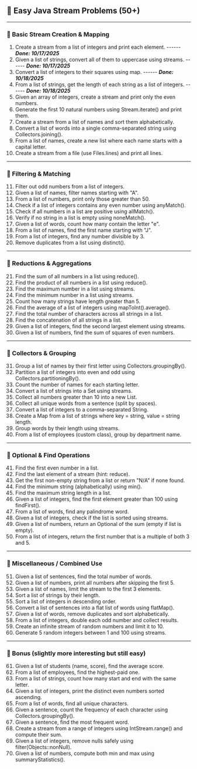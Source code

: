 ## 🧩 Easy Java Stream Problems (50+)

---
### 🔹 Basic Stream Creation & Mapping
1. Create a stream from a list of integers and print each element. ------ _**Done: 10/17/2025**_
2. Given a list of strings, convert all of them to uppercase using streams. ------ _**Done: 10/17/2025**_
3. Convert a list of integers to their squares using map. ------ _**Done: 10/18/2025**_
4. From a list of strings, get the length of each string as a list of integers. ------ _**Done: 10/18/2025**_
5. Given an array of integers, create a stream and print only the even numbers.
6. Generate the first 10 natural numbers using Stream.iterate() and print them.
7. Create a stream from a list of names and sort them alphabetically.
8. Convert a list of words into a single comma-separated string using Collectors.joining().
9. From a list of names, create a new list where each name starts with a capital letter.
10. Create a stream from a file (use Files.lines) and print all lines.

---
### 🔹 Filtering & Matching
11. Filter out odd numbers from a list of integers.
12. Given a list of names, filter names starting with "A".
13. From a list of numbers, print only those greater than 50.
14. Check if a list of integers contains any even number using anyMatch().
15. Check if all numbers in a list are positive using allMatch().
16. Verify if no string in a list is empty using noneMatch().
17. Given a list of words, count how many contain the letter "e".
18. From a list of names, find the first name starting with "J".
19. From a list of integers, find any number divisible by 3.
20. Remove duplicates from a list using distinct().

---
### 🔹 Reductions & Aggregations
21. Find the sum of all numbers in a list using reduce().
22. Find the product of all numbers in a list using reduce().
23. Find the maximum number in a list using streams.
24. Find the minimum number in a list using streams.
25. Count how many strings have length greater than 5.
26. Find the average of a list of integers using mapToInt().average().
27. Find the total number of characters across all strings in a list.
28. Find the concatenation of all strings in a list.
29. Given a list of integers, find the second largest element using streams.
30. Given a list of numbers, find the sum of squares of even numbers.

---
### 🔹 Collectors & Grouping
31. Group a list of names by their first letter using Collectors.groupingBy().
32. Partition a list of integers into even and odd using Collectors.partitioningBy().
33. Count the number of names for each starting letter.
34. Convert a list of strings into a Set using streams.
35. Collect all numbers greater than 10 into a new List.
36. Collect all unique words from a sentence (split by spaces).
37. Convert a list of integers to a comma-separated String.
38. Create a Map from a list of strings where key = string, value = string length.
39. Group words by their length using streams.
40. From a list of employees (custom class), group by department name.

---
### 🔹 Optional & Find Operations
41. Find the first even number in a list.
42. Find the last element of a stream (hint: reduce).
43. Get the first non-empty string from a list or return "N/A" if none found.
44. Find the minimum string (alphabetically) using min().
45. Find the maximum string length in a list.
46. Given a list of integers, find the first element greater than 100 using findFirst().
47. From a list of words, find any palindrome word.
48. Given a list of integers, check if the list is sorted using streams.
49. Given a list of numbers, return an Optional of the sum (empty if list is empty).
50. From a list of integers, return the first number that is a multiple of both 3 and 5.

---
### 🔹 Miscellaneous / Combined Use
51. Given a list of sentences, find the total number of words.
52. Given a list of numbers, print all numbers after skipping the first 5.
53. Given a list of names, limit the stream to the first 3 elements.
54. Sort a list of strings by their length.
55. Sort a list of integers in descending order.
56. Convert a list of sentences into a flat list of words using flatMap().
57. Given a list of words, remove duplicates and sort alphabetically.
58. From a list of integers, double each odd number and collect results.
59. Create an infinite stream of random numbers and limit it to 10.
60. Generate 5 random integers between 1 and 100 using streams.

---
### 🧠 Bonus (slightly more interesting but still easy)
61. Given a list of students (name, score), find the average score.
62. From a list of employees, find the highest-paid one.
63. From a list of strings, count how many start and end with the same letter.
64. Given a list of integers, print the distinct even numbers sorted ascending.
65. From a list of words, find all unique characters.
66. Given a sentence, count the frequency of each character using Collectors.groupingBy().
67. Given a sentence, find the most frequent word.
68. Create a stream from a range of integers using IntStream.range() and compute their sum.
69. Given a list of integers, remove nulls safely using filter(Objects::nonNull).
70. Given a list of numbers, compute both min and max using summaryStatistics().